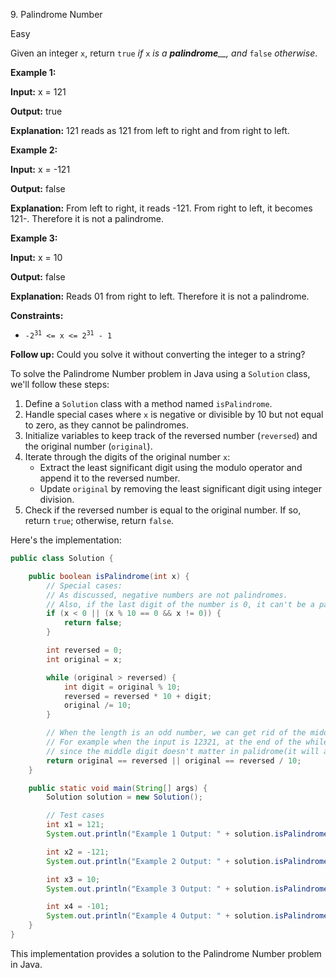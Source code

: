 9\. Palindrome Number

Easy

Given an integer `x`, return `true` _if_ `x` _is a_ _**palindrome**__, and_ `false` _otherwise_.

**Example 1:**

**Input:** x = 121

**Output:** true

**Explanation:** 121 reads as 121 from left to right and from right to left. 

**Example 2:**

**Input:** x = -121

**Output:** false

**Explanation:** From left to right, it reads -121. From right to left, it becomes 121-. Therefore it is not a palindrome. 

**Example 3:**

**Input:** x = 10

**Output:** false

**Explanation:** Reads 01 from right to left. Therefore it is not a palindrome. 

**Constraints:**

*   <code>-2<sup>31</sup> <= x <= 2<sup>31</sup> - 1</code>

**Follow up:** Could you solve it without converting the integer to a string?

To solve the Palindrome Number problem in Java using a `Solution` class, we'll follow these steps:

1. Define a `Solution` class with a method named `isPalindrome`.
2. Handle special cases where `x` is negative or divisible by 10 but not equal to zero, as they cannot be palindromes.
3. Initialize variables to keep track of the reversed number (`reversed`) and the original number (`original`).
4. Iterate through the digits of the original number `x`:
   - Extract the least significant digit using the modulo operator and append it to the reversed number.
   - Update `original` by removing the least significant digit using integer division.
5. Check if the reversed number is equal to the original number. If so, return `true`; otherwise, return `false`.

Here's the implementation:

```java
public class Solution {

    public boolean isPalindrome(int x) {
        // Special cases:
        // As discussed, negative numbers are not palindromes.
        // Also, if the last digit of the number is 0, it can't be a palindrome unless the number is 0 itself.
        if (x < 0 || (x % 10 == 0 && x != 0)) {
            return false;
        }

        int reversed = 0;
        int original = x;

        while (original > reversed) {
            int digit = original % 10;
            reversed = reversed * 10 + digit;
            original /= 10;
        }

        // When the length is an odd number, we can get rid of the middle digit by reversed / 10
        // For example when the input is 12321, at the end of the while loop we get x = 12, reversed = 123,
        // since the middle digit doesn't matter in palidrome(it will always equal to itself), we can simply get rid of it.
        return original == reversed || original == reversed / 10;
    }

    public static void main(String[] args) {
        Solution solution = new Solution();

        // Test cases
        int x1 = 121;
        System.out.println("Example 1 Output: " + solution.isPalindrome(x1));

        int x2 = -121;
        System.out.println("Example 2 Output: " + solution.isPalindrome(x2));

        int x3 = 10;
        System.out.println("Example 3 Output: " + solution.isPalindrome(x3));

        int x4 = -101;
        System.out.println("Example 4 Output: " + solution.isPalindrome(x4));
    }
}
```

This implementation provides a solution to the Palindrome Number problem in Java.
